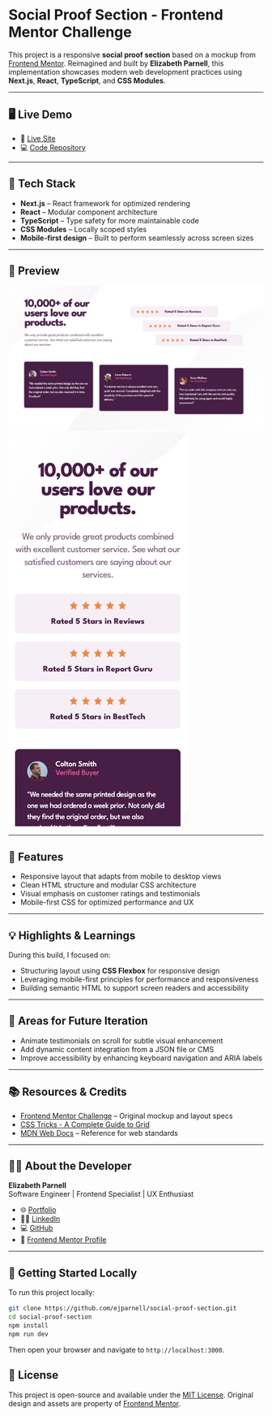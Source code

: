 # Social Proof Section - Frontend Mentor Challenge

This project is a responsive **social proof section** based on a mockup from [Frontend Mentor](https://www.frontendmentor.io/challenges/social-proof-section-6e0qTv_bA). Reimagined and built by **Elizabeth Parnell**, this implementation showcases modern web development practices using **Next.js**, **React**, **TypeScript**, and **CSS Modules**.

---

## 🖥️ Live Demo

- 🔗 [Live Site](https://bp-socail-proof-section.netlify.app/)
- 💻 [Code Repository](https://github.com/ejparnell/social-proof-section)

---

## 🧰 Tech Stack

- **Next.js** – React framework for optimized rendering
- **React** – Modular component architecture
- **TypeScript** – Type safety for more maintainable code
- **CSS Modules** – Locally scoped styles
- **Mobile-first design** – Built to perform seamlessly across screen sizes

---

## 📸 Preview

![Desktop View](./screenshots/desktop.png)
![Mobile View](./screenshots/mobile.png)

---

## 📐 Features

- Responsive layout that adapts from mobile to desktop views
- Clean HTML structure and modular CSS architecture
- Visual emphasis on customer ratings and testimonials
- Mobile-first CSS for optimized performance and UX

---

## 💡 Highlights & Learnings

During this build, I focused on:

- Structuring layout using **CSS Flexbox** for responsive design
- Leveraging mobile-first principles for performance and responsiveness
- Building semantic HTML to support screen readers and accessibility

---

## 🚧 Areas for Future Iteration

- Animate testimonials on scroll for subtle visual enhancement
- Add dynamic content integration from a JSON file or CMS
- Improve accessibility by enhancing keyboard navigation and ARIA labels

---

## 📚 Resources & Credits

- [Frontend Mentor Challenge](https://www.frontendmentor.io/challenges/social-proof-section-6e0qTv_bA) – Original mockup and layout specs
- [CSS Tricks - A Complete Guide to Grid](https://css-tricks.com/snippets/css/complete-guide-grid/)
- [MDN Web Docs](https://developer.mozilla.org/en-US/) – Reference for web standards

---

## 👩‍💻 About the Developer

**Elizabeth Parnell**  
Software Engineer | Frontend Specialist | UX Enthusiast

- 🌐 [Portfolio](https://eparnell.me)
- 🧑‍💼 [LinkedIn](https://www.linkedin.com/in/elizabethjparnell/)
- 💻 [GitHub](https://github.com/ejparnell)
- 📝 [Frontend Mentor Profile](https://www.frontendmentor.io/profile/ejparnell)

---

## 🏁 Getting Started Locally

To run this project locally:

```bash
git clone https://github.com/ejparnell/social-proof-section.git
cd social-proof-section
npm install
npm run dev
```

Then open your browser and navigate to `http://localhost:3000`.

## 📜 License

This project is open-source and available under the [MIT License](https://opensource.org/license/mit/). Original design and assets are property of [Frontend Mentor](https://www.frontendmentor.io/).
